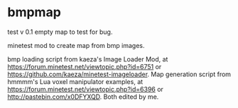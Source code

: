 bmpmap
======
test v 0.1 
empty map to test for bug.

minetest mod to create map from bmp images.


bmp loading script from kaeza's Image Loader Mod, at https://forum.minetest.net/viewtopic.php?id=6751 or https://github.com/kaeza/minetest-imageloader.
Map generation script from hmmmm's Lua voxel manipulator examples, at https://forum.minetest.net/viewtopic.php?id=6396 or http://pastebin.com/x0DFYXQD.
Both edited by me.
